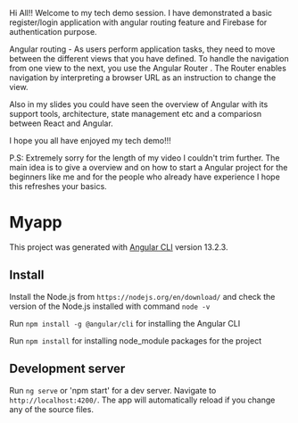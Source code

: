 Hi All!! Welcome to my tech demo session.
I have demonstrated a basic register/login application with angular routing feature and Firebase for authentication purpose.

Angular routing - As users perform application tasks, they need to move between the different views that you have defined. To handle the navigation from one view to the next, you use the Angular Router . The Router enables navigation by interpreting a browser URL as an instruction to change the view.

Also in my slides you could have seen the overview of Angular with its support tools, architecture, state management etc and a compariosn between React and Angular.

I hope you all have enjoyed my tech demo!!!

P.S: Extremely sorry for the length of my video I couldn't trim further. The main idea is to give a overview and on how to start a Angular project for the beginners like me and for the people who already have experience I hope this refreshes your basics.



# Myapp

This project was generated with [Angular CLI](https://github.com/angular/angular-cli) version 13.2.3.

## Install
Install the Node.js from `https://nodejs.org/en/download/` and check the version of the Node.js installed with command `node -v`

Run `npm install -g @angular/cli` for installing the Angular CLI

Run `npm install` for installing node_module packages for the project

## Development server

Run `ng serve` or 'npm start' for a dev server. Navigate to `http://localhost:4200/`. The app will automatically reload if you change any of the source files.

